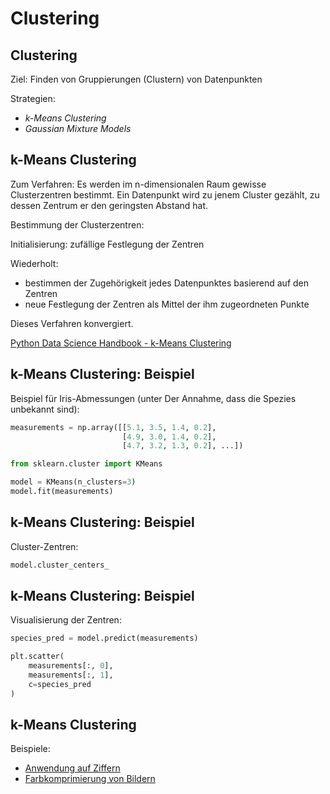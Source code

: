 # Clustering

## Clustering

Ziel: Finden von Gruppierungen (Clustern) von Datenpunkten

Strategien:

- _k-Means Clustering_
- _Gaussian Mixture Models_

## k-Means Clustering

Zum Verfahren: Es werden im n-dimensionalen Raum gewisse Clusterzentren bestimmt. Ein Datenpunkt wird zu jenem Cluster gezählt, zu dessen Zentrum er den geringsten Abstand hat.

Bestimmung der Clusterzentren:

Initialisierung: zufällige Festlegung der Zentren

Wiederholt:

- bestimmen der Zugehörigkeit jedes Datenpunktes basierend auf den Zentren
- neue Festlegung der Zentren als Mittel der ihm zugeordneten Punkte

Dieses Verfahren konvergiert.

[Python Data Science Handbook - k-Means Clustering](https://jakevdp.github.io/PythonDataScienceHandbook/05.11-k-means.html)

## k-Means Clustering: Beispiel

Beispiel für Iris-Abmessungen (unter Der Annahme, dass die Spezies unbekannt sind):

```py
measurements = np.array([[5.1, 3.5, 1.4, 0.2],
                         [4.9, 3.0, 1.4, 0.2],
                         [4.7, 3.2, 1.3, 0.2], ...])

from sklearn.cluster import KMeans

model = KMeans(n_clusters=3)
model.fit(measurements)
```

## k-Means Clustering: Beispiel

Cluster-Zentren:

```py
model.cluster_centers_
```

## k-Means Clustering: Beispiel

Visualisierung der Zentren:

```py
species_pred = model.predict(measurements)

plt.scatter(
    measurements[:, 0],
    measurements[:, 1],
    c=species_pred
)
```

## k-Means Clustering

Beispiele:

- [Anwendung auf Ziffern](https://jakevdp.github.io/PythonDataScienceHandbook/05.11-k-means.html#Example-1:-k-means-on-digits)
- [Farbkomprimierung von Bildern](https://jakevdp.github.io/PythonDataScienceHandbook/05.11-k-means.html#Example-2:-k-means-for-color-compression)
